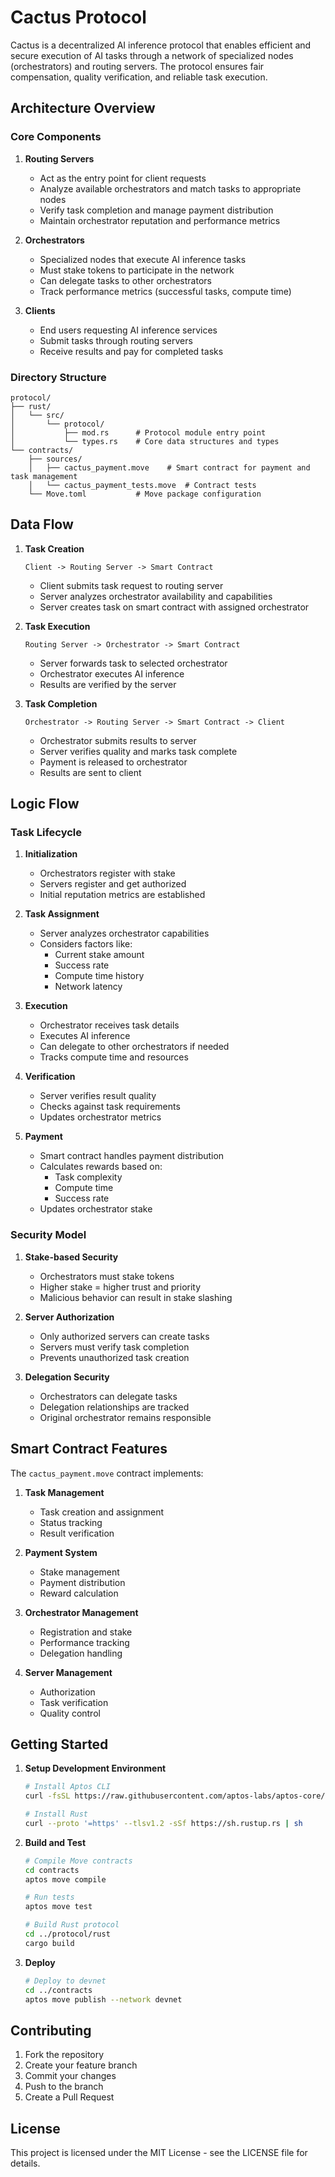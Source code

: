 # Cactus Protocol

Cactus is a decentralized AI inference protocol that enables efficient and secure execution of AI tasks through a network of specialized nodes (orchestrators) and routing servers. The protocol ensures fair compensation, quality verification, and reliable task execution.

## Architecture Overview

### Core Components

1. **Routing Servers**
   - Act as the entry point for client requests
   - Analyze available orchestrators and match tasks to appropriate nodes
   - Verify task completion and manage payment distribution
   - Maintain orchestrator reputation and performance metrics

2. **Orchestrators**
   - Specialized nodes that execute AI inference tasks
   - Must stake tokens to participate in the network
   - Can delegate tasks to other orchestrators
   - Track performance metrics (successful tasks, compute time)

3. **Clients**
   - End users requesting AI inference services
   - Submit tasks through routing servers
   - Receive results and pay for completed tasks

### Directory Structure

```
protocol/
├── rust/
│   └── src/
│       └── protocol/
│           ├── mod.rs      # Protocol module entry point
│           └── types.rs    # Core data structures and types
└── contracts/
    ├── sources/
    │   ├── cactus_payment.move    # Smart contract for payment and task management
    │   └── cactus_payment_tests.move  # Contract tests
    └── Move.toml           # Move package configuration
```

## Data Flow

1. **Task Creation**
   ```
   Client -> Routing Server -> Smart Contract
   ```
   - Client submits task request to routing server
   - Server analyzes orchestrator availability and capabilities
   - Server creates task on smart contract with assigned orchestrator

2. **Task Execution**
   ```
   Routing Server -> Orchestrator -> Smart Contract
   ```
   - Server forwards task to selected orchestrator
   - Orchestrator executes AI inference
   - Results are verified by the server

3. **Task Completion**
   ```
   Orchestrator -> Routing Server -> Smart Contract -> Client
   ```
   - Orchestrator submits results to server
   - Server verifies quality and marks task complete
   - Payment is released to orchestrator
   - Results are sent to client

## Logic Flow

### Task Lifecycle

1. **Initialization**
   - Orchestrators register with stake
   - Servers register and get authorized
   - Initial reputation metrics are established

2. **Task Assignment**
   - Server analyzes orchestrator capabilities
   - Considers factors like:
     - Current stake amount
     - Success rate
     - Compute time history
     - Network latency

3. **Execution**
   - Orchestrator receives task details
   - Executes AI inference
   - Can delegate to other orchestrators if needed
   - Tracks compute time and resources

4. **Verification**
   - Server verifies result quality
   - Checks against task requirements
   - Updates orchestrator metrics

5. **Payment**
   - Smart contract handles payment distribution
   - Calculates rewards based on:
     - Task complexity
     - Compute time
     - Success rate
   - Updates orchestrator stake

### Security Model

1. **Stake-based Security**
   - Orchestrators must stake tokens
   - Higher stake = higher trust and priority
   - Malicious behavior can result in stake slashing

2. **Server Authorization**
   - Only authorized servers can create tasks
   - Servers must verify task completion
   - Prevents unauthorized task creation

3. **Delegation Security**
   - Orchestrators can delegate tasks
   - Delegation relationships are tracked
   - Original orchestrator remains responsible

## Smart Contract Features

The `cactus_payment.move` contract implements:

1. **Task Management**
   - Task creation and assignment
   - Status tracking
   - Result verification

2. **Payment System**
   - Stake management
   - Payment distribution
   - Reward calculation

3. **Orchestrator Management**
   - Registration and stake
   - Performance tracking
   - Delegation handling

4. **Server Management**
   - Authorization
   - Task verification
   - Quality control

## Getting Started

1. **Setup Development Environment**
   ```bash
   # Install Aptos CLI
   curl -fsSL https://raw.githubusercontent.com/aptos-labs/aptos-core/main/scripts/dev_setup.sh | bash

   # Install Rust
   curl --proto '=https' --tlsv1.2 -sSf https://sh.rustup.rs | sh
   ```

2. **Build and Test**
   ```bash
   # Compile Move contracts
   cd contracts
   aptos move compile

   # Run tests
   aptos move test

   # Build Rust protocol
   cd ../protocol/rust
   cargo build
   ```

3. **Deploy**
   ```bash
   # Deploy to devnet
   cd ../contracts
   aptos move publish --network devnet
   ```

## Contributing

1. Fork the repository
2. Create your feature branch
3. Commit your changes
4. Push to the branch
5. Create a Pull Request

## License

This project is licensed under the MIT License - see the LICENSE file for details. 